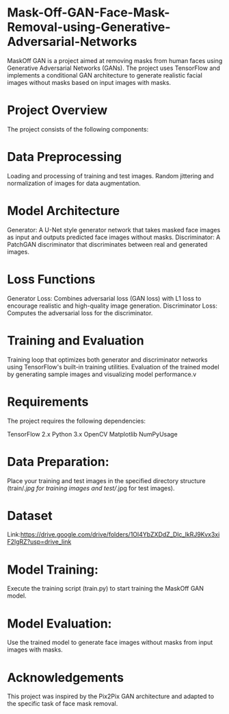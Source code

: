 # Mask-Off-GAN-Face-Mask-Removal-using-Generative-Adversarial-Networks
MaskOff GAN is a project aimed at removing masks from human faces using Generative Adversarial Networks (GANs). The project uses TensorFlow and implements a conditional GAN architecture to generate realistic facial images without masks based on input images with masks.
# Project Overview
The project consists of the following components:
# Data Preprocessing
Loading and processing of training and test images.
Random jittering and normalization of images for data augmentation.
# Model Architecture
Generator: A U-Net style generator network that takes masked face images as input and outputs predicted face images without masks.
Discriminator: A PatchGAN discriminator that discriminates between real and generated images.
# Loss Functions
Generator Loss: Combines adversarial loss (GAN loss) with L1 loss to encourage realistic and high-quality image generation.
Discriminator Loss: Computes the adversarial loss for the discriminator.
# Training and Evaluation
Training loop that optimizes both generator and discriminator networks using TensorFlow's built-in training utilities.
Evaluation of the trained model by generating sample images and visualizing model performance.v
# Requirements
The project requires the following dependencies:

TensorFlow 2.x
Python 3.x
OpenCV
Matplotlib
NumPyUsage
# Data Preparation:
Place your training and test images in the specified directory structure (train/*.jpg for training images and test/*.jpg for test images).
# Dataset 
Link:https://drive.google.com/drive/folders/1Ol4YbZXDdZ_Dlc_lkRJ9Kvx3xiF2lgRZ?usp=drive_link
# Model Training:
Execute the training script (train.py) to start training the MaskOff GAN model.
# Model Evaluation:
Use the trained model to generate face images without masks from input images with masks.
# Acknowledgements
This project was inspired by the Pix2Pix GAN architecture and adapted to the specific task of face mask removal.




